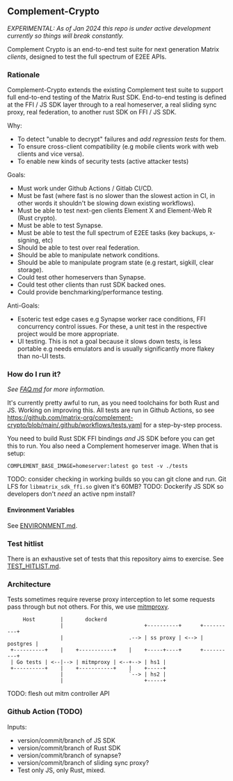 ## Complement-Crypto
*EXPERIMENTAL: As of Jan 2024 this repo is under active development currently so things will break constantly.*

Complement Crypto is an end-to-end test suite for next generation Matrix _clients_, designed to test the full spectrum of E2EE APIs. 

### Rationale

Complement-Crypto extends the existing Complement test suite to support full end-to-end testing of the Matrix Rust SDK. End-to-end testing is defined at the FFI / JS SDK layer through to a real homeserver, a real sliding sync proxy, real federation, to another rust SDK on FFI / JS SDK.

Why:
- To detect "unable to decrypt" failures and *add regression tests* for them.
- To ensure cross-client compatibility (e.g mobile clients work with web clients and vice versa).
- To enable new kinds of security tests (active attacker tests)

Goals:
- Must work under Github Actions / Gitlab CI/CD.
- Must be fast (where fast is no slower than the slowest action in CI, in other words it shouldn't be slowing down existing workflows).
- Must be able to test next-gen clients Element X and Element-Web R (Rust crypto).
- Must be able to test Synapse.
- Must be able to test the full spectrum of E2EE tasks (key backups, x-signing, etc)
- Should be able to test over real federation.
- Should be able to manipulate network conditions.
- Should be able to manipulate program state (e.g restart, sigkill, clear storage).
- Could test other homeservers than Synapse.
- Could test other clients than rust SDK backed ones.
- Could provide benchmarking/performance testing.

Anti-Goals:
- Esoteric test edge cases e.g Synapse worker race conditions, FFI concurrency control issues. For these, a unit test in the respective project would be more appropriate.
- UI testing. This is not a goal because it slows down tests, is less portable e.g needs emulators and is usually significantly more flakey than no-UI tests.


### How do I run it?

*See [FAQ.md](FAQ.md) for more information.*

It's currently pretty awful to run, as you need toolchains for both Rust and JS. Working on improving this. All tests are run in Github Actions, so see https://github.com/matrix-org/complement-crypto/blob/main/.github/workflows/tests.yaml for a step-by-step process.

You need to build Rust SDK FFI bindings _and_ JS SDK before you can get this to run. You also need a Complement homeserver image. When that is setup:

```
COMPLEMENT_BASE_IMAGE=homeserver:latest go test -v ./tests
```

TODO: consider checking in working builds so you can git clone and run. Git LFS for `libmatrix_sdk_ffi.so` given it's 60MB?
TODO: Dockerify JS SDK so developers don't _need_ an active npm install?

#### Environment Variables
See [ENVIRONMENT.md](ENVIRONMENT.md).

### Test hitlist
There is an exhaustive set of tests that this repository aims to exercise. See [TEST_HITLIST.md](TEST_HITLIST.md).

### Architecture

Tests sometimes require reverse proxy interception to let some requests pass through but not others. For this, we use [mitmproxy](https://mitmproxy.org/).

```
     Host        |       dockerd           
                 |                          +----------+      +----------+
                 |                     .--> | ss proxy | <--> | postgres |
 +----------+    |    +-----------+    |    +-----+----+      +----------+
 | Go tests | <--|--> | mitmproxy | <--+--> | hs1 |
 +----------+    |    +-----------+    |    +-----+
                 |                     `--> | hs2 |
                 |                          +-----+
```

TODO: flesh out mitm controller API

### Github Action (TODO)

Inputs:
 - version/commit/branch of JS SDK
 - version/commit/branch of Rust SDK
 - version/commit/branch of synapse?
 - version/commit/branch of sliding sync proxy?
 - Test only JS, only Rust, mixed.
